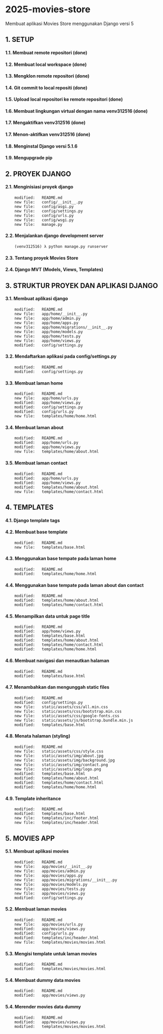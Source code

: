 # 2025-movies-store
Membuat aplikasi Movies Store menggunakan Django versi 5


## 1. SETUP

#### 1.1. Membuat remote repositori (done)

#### 1.2. Membuat local workspace (done)

#### 1.3. Mengklon remote repositori (done)

#### 1.4. Git commit to local repositi (done)

#### 1.5. Upload local repositori ke remote repositori (done)

#### 1.6. Membuat lingkungan virtual dengan nama venv312516 (done)

#### 1.7. Mengaktifkan venv312516 (done)

#### 1.7. Menon-aktifkan venv312516 (done)

#### 1.8. Menginstal Django versi 5.1.6 

#### 1.9. Mengupgrade pip


## 2. PROYEK DJANGO

#### 2.1. Menginisiasi proyek django

        modified:   README.md
        new file:   config/__init__.py
        new file:   config/asgi.py
        new file:   config/settings.py
        new file:   config/urls.py
        new file:   config/wsgi.py
        new file:   manage.py

#### 2.2. Menjalankan django development server

        (venv312516) λ python manage.py runserver

#### 2.3. Tentang proyek Movies Store

#### 2.4. Django MVT (Models, Views, Templates)


## 3. STRUKTUR PROYEK DAN APLIKASI DJANGO

#### 3.1. Membuat aplikasi django

        modified:   README.md
        new file:   app/home/__init__.py
        new file:   app/home/admin.py
        new file:   app/home/apps.py
        new file:   app/home/migrations/__init__.py
        new file:   app/home/models.py
        new file:   app/home/tests.py
        new file:   app/home/views.py
        modified:   config/settings.py

#### 3.2. Mendaftarkan aplikasi pada config/settings.py

        modified:   README.md
        modified:   config/settings.py

#### 3.3. Membuat laman home

        modified:   README.md
        new file:   app/home/urls.py
        modified:   app/home/views.py
        modified:   config/settings.py
        modified:   config/urls.py
        new file:   templates/home/home.html

#### 3.4. Membuat laman about

        modified:   README.md
        modified:   app/home/urls.py
        modified:   app/home/views.py
        new file:   templates/home/about.html

#### 3.5. Membuat laman contact

        modified:   README.md
        modified:   app/home/urls.py
        modified:   app/home/views.py
        modified:   templates/home/about.html
        new file:   templates/home/contact.html


## 4. TEMPLATES

#### 4.1. Django template tags

#### 4.2. Membuat base template

        modified:   README.md
        new file:   templates/base.html

#### 4.3. Menggunakan base tempate pada laman home

        modified:   README.md
        modified:   templates/home/home.html

#### 4.4. Menggunakan base tempate pada laman about dan contact

        modified:   README.md
        modified:   templates/home/about.html
        modified:   templates/home/contact.html

#### 4.5. Menampilkan data untuk page title

        modified:   README.md
        modified:   app/home/views.py
        modified:   templates/base.html
        modified:   templates/home/about.html
        modified:   templates/home/contact.html
        modified:   templates/home/home.html

#### 4.6. Membuat navigasi dan menautkan halaman

        modified:   README.md
        modified:   templates/base.html

#### 4.7. Menambahkan dan mengunggah static files

        modified:   README.md
        modified:   config/settings.py
        new file:   static/assets/css/all.min.css
        new file:   static/assets/css/bootstrap.min.css
        new file:   static/assets/css/google-fonts.css
        new file:   static/assets/js/bootstrap.bundle.min.js
        modified:   templates/base.html

#### 4.8. Menata halaman (styling) 

        modified:   README.md
        new file:   static/assets/css/style.css
        new file:   static/assets/img/about.jpg
        new file:   static/assets/img/background.jpg
        new file:   static/assets/img/contact.png
        new file:   static/assets/img/logo.png
        modified:   templates/base.html
        modified:   templates/home/about.html
        modified:   templates/home/contact.html
        modified:   templates/home/home.html

#### 4.9. Template inheritance

        modified:   README.md
        modified:   templates/base.html
        new file:   templates/inc/footer.html
        new file:   templates/inc/header.html


## 5. MOVIES APP

#### 5.1. Membuat aplikasi movies

        modified:   README.md
        new file:   app/movies/__init__.py
        new file:   app/movies/admin.py
        new file:   app/movies/apps.py
        new file:   app/movies/migrations/__init__.py
        new file:   app/movies/models.py
        new file:   app/movies/tests.py
        new file:   app/movies/views.py
        modified:   config/settings.py

#### 5.2. Membuat laman movies

        modified:   README.md
        new file:   app/movies/urls.py
        modified:   app/movies/views.py
        modified:   config/urls.py
        modified:   templates/inc/header.html
        new file:   templates/movies/movies.html

#### 5.3. Mengisi template untuk laman movies

        modified:   README.md
        modified:   templates/movies/movies.html

#### 5.4. Membuat dummy data movies

        modified:   README.md
        modified:   app/movies/views.py

#### 5.4. Merender movies data dummy

        modified:   README.md
        modified:   app/movies/views.py
        modified:   templates/movies/movies.html